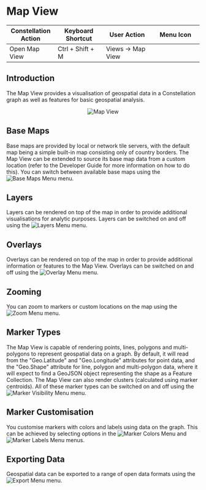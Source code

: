 # Map View

<table class="table table-striped">
<colgroup>
<col style="width: 25%" />
<col style="width: 25%" />
<col style="width: 25%" />
<col style="width: 25%" />
</colgroup>
<thead>
<tr class="header">
<th>Constellation Action</th>
<th>Keyboard Shortcut</th>
<th>User Action</th>
<th>Menu Icon</th>
</tr>
</thead>
<tbody>
<tr class="odd">
<td>Open Map View</td>
<td>Ctrl + Shift + M</td>
<td>Views -&gt; Map View</td>
<td><div style="text-align: center">
<img src="../ext/docs/CoreMapView/src/au/gov/asd/tac/constellation/views/mapview/resources/map-view.png" width="16" height="16" />
</div></td>
</tr>
</tbody>
</table>

## Introduction

The Map View provides a visualisation of geospatial data in a
Constellation graph as well as features for basic geospatial analysis.

<div style="text-align: center">

<img src="../ext/docs/CoreMapView/src/au/gov/asd/tac/constellation/views/mapview/resources/MapView.png" alt="Map
View" />

</div>

## Base Maps

Base maps are provided by local or network tile servers, with the
default map being a simple built-in map consisting only of country
borders. The Map View can be extended to source its base map data from a
custom location (refer to the Developer Guide for more information on
how to do this). You can switch between available base maps using the
<img src="../ext/docs/CoreMapView/src/au/gov/asd/tac/constellation/views/mapview/resources/MapBaseMapsMenu.png" alt="Base Maps
Menu" />
menu.

## Layers

Layers can be rendered on top of the map in order to provide additional
visualisations for analytic purposes. Layers can be switched on and off
using the <img src="../ext/docs/CoreMapView/src/au/gov/asd/tac/constellation/views/mapview/resources/MapLayersMenu.png" alt="Layers
Menu" />
menu.

## Overlays

Overlays can be rendered on top of the map in order to provide
additional information or features to the Map View. Overlays can be
switched on and off using the <img src="../ext/docs/CoreMapView/src/au/gov/asd/tac/constellation/views/mapview/resources/MapOverlayMenu.png" alt="Overlay
Menu" />
menu.

## Zooming

You can zoom to markers or custom locations on the map using the <img src="../ext/docs/CoreMapView/src/au/gov/asd/tac/constellation/views/mapview/resources/MapZoomMenu.png" alt="Zoom
Menu" />
menu.

## Marker Types

The Map View is capable of rendering points, lines, polygons and
multi-polygons to represent geospatial data on a graph. By default, it
will read from the "Geo.Latitude" and "Geo.Longitude" attributes for
point data, and the "Geo.Shape" attribute for line, polygon and
multi-polygon data, where it will expect to find a GeoJSON object
representing the shape as a Feature Collection. The Map View can also
render clusters (calculated using marker centroids). All of these marker
types can be switched on and off using the <img src="../ext/docs/CoreMapView/src/au/gov/asd/tac/constellation/views/mapview/resources/MapMarkerVisibilityMenu.png" alt="Marker Visibility
Menu" />
menu.

## Marker Customisation

You customise markers with colors and labels using data on the graph.
This can be achieved by selecting options in the <img src="../ext/docs/CoreMapView/src/au/gov/asd/tac/constellation/views/mapview/resources/MapMarkerColorsMenu.png" alt="Marker Colors
Menu" />
and <img src="../ext/docs/CoreMapView/src/au/gov/asd/tac/constellation/views/mapview/resources/MapMarkerLabelsMenu.png" alt="Marker Labels
Menu" />
menus.

## Exporting Data

Geospatial data can be exported to a range of open data formats using
the <img src="../ext/docs/CoreMapView/src/au/gov/asd/tac/constellation/views/mapview/resources/MapExportMenu.png" alt="Export
Menu" />
menu.
